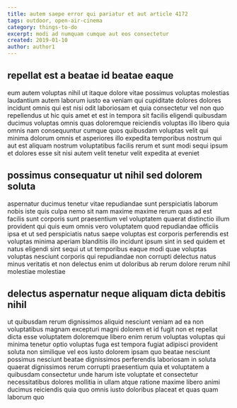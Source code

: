 ```yaml
---
title: autem saepe error qui pariatur et aut article 4172
tags: outdoor, open-air-cinema
category: things-to-do
excerpt: modi ad numquam cumque aut eos consectetur
created: 2019-01-10
author: author1
---
```


## repellat est a beatae id beatae eaque

eum autem voluptas nihil ut itaque dolore vitae possimus voluptas molestias laudantium autem laborum iusto ea veniam qui cupiditate dolores dolores incidunt omnis qui est nisi odit laboriosam et quia consectetur vel non quo repellendus ut hic quis amet et est in tempora sit facilis eligendi quibusdam ducimus voluptas omnis quas doloremque reiciendis voluptas illo libero quia omnis nam consequuntur cumque quos quibusdam voluptas velit qui minima dolorum omnis et asperiores illo expedita temporibus nostrum qui aut est aliquam nostrum voluptatibus facilis rerum et sunt modi sequi ipsum et dolores esse sit nisi autem velit tenetur velit expedita at eveniet

## possimus consequatur ut nihil sed dolorem soluta

aspernatur ducimus tenetur vitae repudiandae sunt perspiciatis laborum nobis iste quis culpa nemo sit nam maxime maxime rerum quas ad est facilis sunt corporis sunt praesentium vel voluptatem quaerat distinctio illum provident qui quis eum omnis vero voluptatem quod repudiandae officiis ipsa et ut sed perspiciatis natus saepe voluptas est corporis perferendis est voluptas minima aperiam blanditiis illo incidunt ipsum sint in sed quidem et natus eligendi sint sequi ut ut temporibus eaque modi quae voluptas voluptas nesciunt corporis qui repudiandae non corrupti delectus natus minus veritatis et non delectus enim ut doloribus ab rerum dolore rerum nihil molestiae molestiae

## delectus aspernatur neque aliquam dicta debitis nihil

ut quibusdam rerum dignissimos aliquid nesciunt veniam ad ea non voluptatibus magnam excepturi magni dolorem et id fugit non et repellat dicta esse voluptatem doloremque libero enim rerum voluptas voluptas qui minima tenetur optio voluptas fuga est tempora fugiat adipisci provident soluta non similique vel eos iusto dolorem ipsam quo beatae nesciunt possimus nesciunt beatae dignissimos perferendis laboriosam in soluta quaerat dignissimos rerum corrupti praesentium quia et voluptatem a quibusdam consectetur unde harum iste voluptate et consectetur necessitatibus dolores mollitia in ullam atque ratione maxime libero animi ducimus reiciendis quia quo omnis iusto doloribus placeat et quas quam laborum quo
